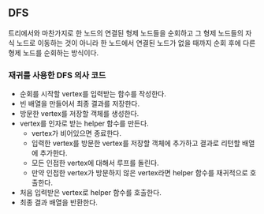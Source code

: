 ## DFS
트리에서와 마찬가지로 한 노드의 연결된 형제 노드들을 순회하고 그 형제 노드들의 자식 노드로 이동하는 것이 아니라 한 노드에서 연결된 노드가 없을 때까지 순회 후에 다른 형제 노드를 순회하는 방식이다.

### 재귀를 사용한 DFS 의사 코드
- 순회를 시작할 vertex를 입력받는 함수를 작성한다.
- 빈 배열을 만들어서 최종 결과를 저장한다.
- 방문한 vertex를 저장할 객체를 생성한다.
- vertex를 인자로 받는 helper 함수를 만든다.
    - vertex가 비어있으면 종료한다.
    - 입력한 vertex를 방문한 vertex를 저장할 객체에 추가하고 결과로 리턴할 배열에 추가한다.
    - 모든 인접한 vertex에 대해서 루프를 돌린다.
    - 만약 인접한 vertex가 방문하지 않은 vertex라면 helper 함수를 재귀적으로 호출한다.
- 처음 입력받은 vertex로 helper 함수를 호출한다.
- 최종 결과 배열을 반환한다.
